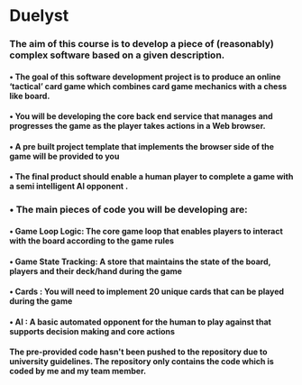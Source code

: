 # Duelyst

### The aim of this course is to develop a piece of (reasonably) complex software based on a given description. 

#### • The goal of this software development project is to produce an online ‘tactical’ card game which combines card game mechanics with a chess like board.
#### • You will be developing the core back end service that manages and progresses the game as the player takes actions in a Web browser.
#### • A pre built project template that implements the browser side of the game will be provided to you
#### • The final product should enable a human player to complete a game with a semi intelligent AI opponent .


###  • The main pieces of code you will be developing are:
#### • Game Loop Logic: The core game loop that enables players to interact with the board according to the game rules
#### • Game State Tracking: A store that maintains the state of the board, players and their deck/hand during the game
#### • Cards : You will need to implement 20 unique cards that can be played during the game
#### • AI : A basic automated opponent for the human to play against that supports decision making and core actions

#### The pre-provided code hasn't been pushed to the repository due to university guidelines. The repository only contains the code which is coded by me and my team member. 
